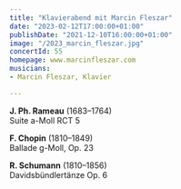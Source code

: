 ```yaml
---
title: "Klavierabend mit Marcin Fleszar"
date: "2023-02-12T17:00:00+01:00"
publishDate: "2021-12-10T16:00:00+01:00"
image: "/2023_marcin_fleszar.jpg"
concertId: 55
homepage: www.marcinfleszar.com
musicians:
- Marcin Fleszar, Klavier

---
```


__J. Ph. Rameau__ (1683–1764)  
Suite a-Moll RCT 5

__F. Chopin__ (1810–1849)  
Ballade g-Moll, Op. 23

__R. Schumann__ (1810–1856)   
Davidsbündlertänze Op. 6

